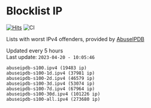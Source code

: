 # Blocklist IP

[![Hits](https://hits.seeyoufarm.com/api/count/incr/badge.svg?url=https%3A%2F%2Fgithub.com%2Fborestad%2Fblocklist-ip%2F&count_bg=%2379C83D&title_bg=%23555555&icon=&icon_color=%23E7E7E7&title=hits&edge_flat=false)](https://hits.seeyoufarm.com)  ![CI](https://img.shields.io/github/workflow/status/borestad/blocklist-ip/CI?style=flat-square)

Lists with worst IPv4 offenders, provided by [AbuseIPDB](https://www.abuseipdb.com/)

<!-- FOOTER-PLACEHOLDER -->
Updated every 5 hours<br>
Last update: `2023-04-20 - 10:05:46`
```
abuseipdb-s100.ipv4 (19483 ip)
abuseipdb-s100-1d.ipv4 (37981 ip)
abuseipdb-s100-2d.ipv4 (46579 ip)
abuseipdb-s100-3d.ipv4 (53074 ip)
abuseipdb-s100-7d.ipv4 (67964 ip)
abuseipdb-s100-30d.ipv4 (101226 ip)
abuseipdb-s100-all.ipv4 (273680 ip)
```
